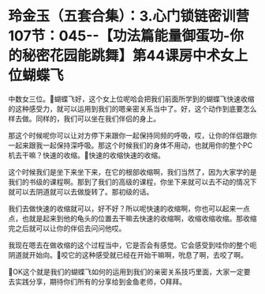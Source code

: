 # 玲金玉（五套合集）：3.心门锁链密训营 107节：045--【功法篇能量御蛋功-你的秘密花园能跳舞】第44课房中术女上位蝴蝶飞

中数女三位。🎼蝴蝶飞好，这个女上位呢哈会把我们前面所学到的蝴蝶飞快速收缩的这种感受力，就可以运用到我们的嗯亲密关系当中了。好，这个动作到底要怎么样去做。同样的，我们可以坐在我们伴侣的身上。

那这个时候呢你可以让对方停下来跟你一起保持同频的呼吸，哎，让你的伴侣跟你一起来跟我一起保持深呼吸。那这个时候我们的身体不用动，也就用你的整个PC机去干嘛？快速的收缩。🎼快速的收缩快速的收缩。

这个时候我们是坐下来坐下来，在它的根部收缩啊，我们当然了，因为大家学的是我们的书级的课程啊。那到了我们的高级的课程，你坐下来就可以去不动的情况下就可以去阴道就可以去做旋转了。那初级的话。

我们去做快速的收缩就可以，好不好？所以呢快速的收缩啊，你也可以起来一点点，也就是起来到他的龟头的位置去干嘛去快速的收缩啊，收缩收缩收缩。那收缩完之后就可以让你的伴侣去问问他哎。

我现在嗯去在做收缩的这个过程当中，它是否会有感觉。它会感受到哇你的整个呃阴道就开始向。🎼咬它的这种感受就已经在开始干嘛啊，吮息了啊，去咬了啊。

🎼OK这个就是我们的蝴蝶飞如何的运用到我们的亲密关系技巧里面，大家一定要去实践分享，期待你们所有的分享给到金鱼老师，O拜拜。

